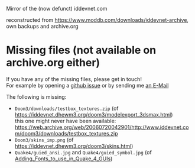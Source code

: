 Mirror of the (now defunct) iddevnet.com

reconstructed from https://www.moddb.com/downloads/iddevnet-archive, own backups and archive.org

# Missing files (not available on archive.org either)

If you have any of the missing files, please get in touch!  
For example by opening a [github issue](https://github.com/dhewm/iddevnet/issues)
or by sending me [an E-Mail](https://github.com/dhewm/iddevnet/commit/e8cca774190fdfe9ba9786fe08410e9131903e6a.patch)

The following is missing:
- `Doom3/downloads/testbox_textures.zip` (of https://iddevnet.dhewm3.org/doom3/modelexport_3dsmax.html)  
  this one might never have been available: https://web.archive.org/web/20060720042901/http://www.iddevnet.com/doom3/downloads/testbox_textures.zip
- `Doom3/skins_imp.png` (of https://iddevnet.dhewm3.org/doom3/skins.html)
- `Quake4/guied_ansi.jpg` and `Quake4/guied_symbol.jpg` (of [Adding_Fonts_to_use_in_Quake_4_GUIs](https://iddevnet.dhewm3.org/quake4/Adding_Fonts_to_use_in_Quake_4_GUIs.html))
